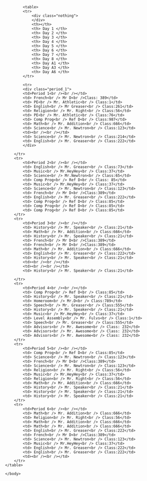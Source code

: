 <!DOCTYPE Html>
<html>
	<head>
		<link href="./Style_CSS.css" type="text/css" rel="stylesheet"> 
		<title>  Class Schedule 2017/2018 </title>
	</head>
		<body>
			
			<table>
			<tr>
				<div class="nothing">
				</div>
				<th></th>
				<th> Day 1 </th>				
				<th> Day 2 </th>
				<th> Day 3 </th>
				<th> Day 4 </th>
				<th> Day 5 </th>
				<th> Day 6 </th>
				<th> Day 7 </th>
				<th> Day 8 </th>
				<th> Day A1 </th>
				<th> Day A3 </th>
				<th> Day A6 </th>
			</tr>
			
			<tr>
			<div class="period_1">
			<td>Period 1<br /><br /></td>
			<td> French<br /> Mr D<br />Class: 389</td>
			<td> PE<br /> Mr. Athletic<br /> Class:1</td>
			<td> English<br /> Mr Greaser<br /> Class:261</td>
			<td> Religion<br /> Mr. Right<br /> Class:56</td>
			<td> PE<br /> Mr. Athletic<br /> Class:76</td>
			<td> Comp Prog<br /> Ref D<br /> Class:987</td>
			<td> Math<br /> Mr. Addition<br /> Class:666</td>
			<td> Science<br /> Mr. Newtron<br /> Class:123</td>
			<td><br /><br /></td>
			<td> Science<br /> Mr. Newtron<br /> Class:214</td>
			<td> English<br /> Mr. Greaser<br /> Class:222</td>
			</div>
		
		</tr>
		<tr>
			<td>Period 2<br /><br /></td>
			<td> English<br /> Mr. Greaser<br /> Class:73</td>
			<td> Music<br /> Mr.HeyHey<br /> Class:37</td>
			<td> Science<br /> Mr.Newtron<br /> Class:65</td>
			<td> Comp Prog<br /> Ref D<br /> Class: 85</td>
			<td> Music<br /> Mr.HeyHey<br /> Class:37</td>
			<td> Science<br /> Mr. Newtron<br /> Class:123</td>
			<td> French<br /> Mr D<br />Class:389</td>
			<td> English<br /> Mr. Greaser<br /> Class:222</td>
			<td> Comp Prog<br /> Ref D<br /> Class:85</td>
			<td> Comp Prog<br /> Ref D<br /> Class:85</td>		
			<td> Comp Prog<br /> Ref D<br /> Class:85</td>
		</tr>
		<tr>
			<td>Period 3<br /><br /></td>
			<td> History<br /> Mr. Speaker<br /> Class:21</td>
			<td> Math<br /> Mr. Addition<br /> Class:666</td>
			<td> History<br /> Mr. Speaker<br /> Class:21</td>
			<td> French<br /> Mr D<br />Class:389</td>
			<td> French<br /> Mr D<br />Class:389</td>
			<td> Math<br /> Mr. Addition<br /> Class:666</td>
			<td> English<br /> Mr. Greaser<br /> Class:222</td>
			<td> History<br /> Mr. Speaker<br /> Class:21</td>
			<td><br /><br /></td>
			<td><br /><br /></td>
			<td> History<br /> Mr. Speaker<br /> Class:21</td>
			
		</tr>
		<tr>
			<td>Period 4<br /><br /></td>
			<td> Comp Prog<br /> Ref D<br /> Class:85</td>
			<td> History<br /> Mr. Speaker<br /> Class:21</td>
			<td> Homeroom<br /> Mr.D<br /> Class:789</td>
			<td> Speech<br /> Mr. Greaser<br /> Class:555</td>
			<td> History<br /> Mr. Speaker<br /> Class:21</td>
			<td> Music<br /> Mr.HeyHey<br /> Class:37</td>
			<td> Level Assembly<br /> Mr. Fulvs<br /> Class:1</td>
			<td> Speech<br /> Mr. Greaser<br /> Class:555</td>
			<td> Advisors<br /> Mr. Awesome<br /> Class: 232</td>
			<td> Advisors<br /> Mr. Awesome<br /> Class: 232</td>
			<td> Advisors<br /> Mr. Awesome<br /> Class: 232</td>
		</tr>
		<tr>
			<td>Period 5<br /><br /></td>
			<td> Comp Prog<br /> Ref D<br /> Class:85</td>
			<td> Science<br /> Mr. Newtron<br /> Class:123</td>
			<td> French<br /> Mr D<br />Class:389</td>
			<td> Science<br /> Mr. Newtron<br /> Class:123</td>
			<td> Religion<br /> Mr. Right<br /> Class:56</td>
			<td> Music<br /> Mr.HeyHey<br /> Class:37</td>
			<td> Religion<br /> Mr. Right<br /> Class:56</td>
			<td> Math<br /> Mr. Addition<br /> Class:666</td>
			<td> History<br /> Mr. Speaker<br /> Class:21</td>
			<td> History<br /> Mr. Speaker<br /> Class:21</td>
			<td> History<br /> Mr. Speaker<br /> Class:21</td>
		</tr>
		<tr>
			<td>Period 6<br /><br /></td>
			<td> Math<br /> Mr. Addition<br /> Class:666</td>
			<td> Religion<br /> Mr. Right<br /> Class:56</td>
			<td> Math<br /> Mr. Addition<br /> Class:666</td>
			<td> Math<br /> Mr. Addition<br /> Class:666</td>
			<td> English<br /> Mr. Greaser<br /> Class:222</td>
			<td> French<br /> Mr D<br />Class:389</td>
			<td> Science<br /> Mr. Newtron<br /> Class:123</td>
			<td> Music<br /> Mr.HeyHey<br /> Class:37</td>
			<td> English<br /> Mr. Greaser<br /> Class:222</td>
			<td> English<br /> Mr. Greaser<br /> Class:222</td>
			<td><br /><br /></td>
		</tr>
	</table>

	</body>
</html>	

